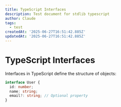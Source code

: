 ```yaml
---
title: TypeScript Interfaces
description: Test document for stdlib typescript
author: Claude
tags:
  - test
createdAt: '2025-06-27T16:51:42.885Z'
updatedAt: '2025-06-27T16:51:42.885Z'
---
```

# TypeScript Interfaces

Interfaces in TypeScript define the structure of objects:

```typescript
interface User {
  id: number;
  name: string;
  email?: string; // Optional property
}
```
